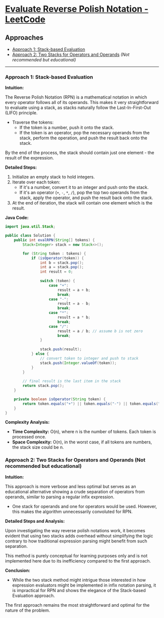 # [Evaluate Reverse Polish Notation - LeetCode](https://leetcode.com/problems/evaluate-reverse-polish-notation/)

## Approaches
- [Approach 1: Stack-based Evaluation](#approach-1-stack-based-evaluation)
- [Approach 2: Two Stacks for Operators and Operands](#approach-2-two-stacks-for-operators-and-operands) *(Not recommended but educational)*

---

### Approach 1: Stack-based Evaluation

**Intuition:**

The Reverse Polish Notation (RPN) is a mathematical notation in which every operator follows all of its operands. This makes it very straightforward to evaluate using a stack, as stacks naturally follow the Last-In-First-Out (LIFO) principle.

- Traverse the tokens:
  - If the token is a number, push it onto the stack.
  - If the token is an operator, pop the necessary operands from the stack, perform the operation, and push the result back onto the stack.

By the end of the process, the stack should contain just one element - the result of the expression.

**Detailed Steps:**

1. Initialize an empty stack to hold integers.
2. Iterate over each token:
   - If it's a number, convert it to an integer and push onto the stack.
   - If it's an operator (`+`, `-`, `*`, `/`), pop the top two operands from the stack, apply the operator, and push the result back onto the stack.
3. At the end of iteration, the stack will contain one element which is the result.

**Java Code:**

```java
import java.util.Stack;

public class Solution {
    public int evalRPN(String[] tokens) {
        Stack<Integer> stack = new Stack<>();

        for (String token : tokens) {
            if (isOperator(token)) {
                int b = stack.pop();
                int a = stack.pop();
                int result = 0;
                
                switch (token) {
                    case "+":
                        result = a + b;
                        break;
                    case "-":
                        result = a - b;
                        break;
                    case "*":
                        result = a * b;
                        break;
                    case "/":
                        result = a / b; // assume b is not zero
                        break;
                }
                
                stack.push(result);
            } else {
                // convert token to integer and push to stack
                stack.push(Integer.valueOf(token));
            }
        }
        
        // final result is the last item in the stack
        return stack.pop();
    }

    private boolean isOperator(String token) {
        return token.equals("+") || token.equals("-") || token.equals("*") || token.equals("/");
    }
}
```
**Complexity Analysis:**

- **Time Complexity:** O(n), where n is the number of tokens. Each token is processed once.
- **Space Complexity:** O(n), in the worst case, if all tokens are numbers, the stack size could be n.

### Approach 2: Two Stacks for Operators and Operands (Not recommended but educational)

**Intuition:**

This approach is more verbose and less optimal but serves as an educational alternative showing a crude separation of operators from operands, similar to parsing a regular infix expression.

- One stack for operands and one for operators would be used. However, this makes the algorithm unnecessarily convoluted for RPN.

**Detailed Steps and Analysis:**

Upon investigating the way reverse polish notations work, it becomes evident that using two stacks adds overhead without simplifying the logic contrary to how traditional expression parsing might benefit from such separation.

This method is purely conceptual for learning purposes only and is not implemented here due to its inefficiency compared to the first approach.

**Conclusion:**

- While the two stack method might intrigue those interested in how expression evaluators might be implemented in infix notation parsing, it is impractical for RPN and shows the elegance of the Stack-based Evaluation approach. 

The first approach remains the most straightforward and optimal for the nature of the problem.

